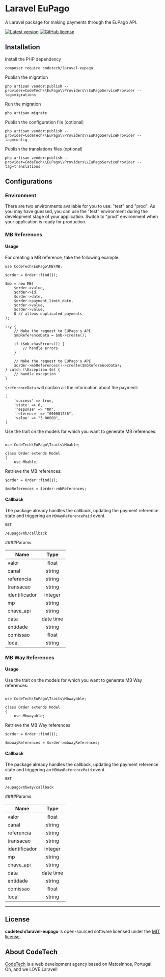 # Laravel EuPago

A Laravel package for making payments through the EuPago API.

[![Latest version](https://img.shields.io/github/release/CodeTechAgency/laravel-eupago?style=flat-square)](https://github.com/CodeTechAgency/laravel-eupago/releases)
[![GitHub license](https://img.shields.io/github/license/CodeTechAgency/laravel-eupago?style=flat-square)](https://github.com/CodeTechAgency/laravel-eupago/blob/master/LICENSE)


## Installation


Install the PHP dependency
```
composer require codetech/laravel-eupago
```

Publish the migration
```
php artisan vendor:publish --provider=CodeTech\\EuPago\\Providers\\EuPagoServiceProvider --tag=migrations
```

Run the migration
```
php artisan migrate
```

Publish the configuration file (optional)
```
php artisan vendor:publish --provider=CodeTech\\EuPago\\Providers\\EuPagoServiceProvider --tag=config
```

Publish the translations files (optional)
```
php artisan vendor:publish --provider=CodeTech\\EuPago\\Providers\\EuPagoServiceProvider --tag=translations
```


## Configurations

### Environment

There are two environments available for you to use: "test" and "prod". As you may have guessed,
you can use the "test" environment during the development stage of your application. Switch to "prod"
environment when your application is ready for production.


### MB References

#### Usage

For creating a MB reference, take the following example:
```
use CodeTech\EuPago\MB\MB;

$order = Order::find(1);

$mb = new MB(
    $order->value,
    $order->id,
    $order->date,
    $order->payment_limit_date,
    $order->value,
    $order->value,
    0 // allows duplicated payments
);

try {
    // Make the request to EUPago's API
    $mbReferenceData = $mb->create();

    if ($mb->hasErrors()) {
        // handle errors
    }
    
    // Make the request to EUPago's API
    $order->mbReferences()->create($mbReferenceData);
} catch (\Exception $e) {
    // handle exception
}
```

`$referenceData` will contain all the information about the payment: 
```
[
    'success' => true,
    'state' => 0,
    'response' => "OK",
    'reference' => "000001236",
    'value' => "3.00000",
]
```

Use the trait on the models for which you want to generate MB references:

```

use CodeTech\EuPago\Traits\Mbable;

class Order extends Model
{
    use Mbable;

```

Retrieve the MB references:

```
$order = Order::find(1);

$mbReferences = $order->mbReferences;
```

#### Callback

The package already handles the callback, updating the payment reference state and triggering an `MBWayReferencePaid` event.

```
GET

/eupago/mb/callback
```

####Params

| Name          | Type      |
|---------------|:---------:|
| valor         | float     |
| canal         | string    |
| referencia    | string    |
| transacao     | string    |
| identificador | integer   |
| mp            | string    |
| chave_api     | string    |
| data          | date time |
| entidade      | string    |
| comissao      | float     |
| local         | string    |


### MB Way References

#### Usage

Use the trait on the models for which you want to generate MB Way references:

```

use CodeTech\EuPago\Traits\Mbwayable;

class Order extends Model
{
    use Mbwayable;

```

Retrieve the MB Way references:

```
$order = Order::find(1);

$mbwayReferences = $order->mbwayReferences;
```

#### Callback

The package already handles the callback, updating the payment reference state and triggering an `MBWayReferencePaid` event.

```
GET

/eupago/mbway/callback
```

####Params

| Name          | Type      |
|---------------|:---------:|
| valor         | float     |
| canal         | string    |
| referencia    | string    |
| transacao     | string    |
| identificador | integer   |
| mp            | string    |
| chave_api     | string    |
| data          | date time |
| entidade      | string    |
| comissao      | float     |
| local         | string    |



---


## License

**codetech/laravel-eupago** is open-sourced software licensed under the [MIT license](https://github.com/CodeTechAgency/laravel-eupago/blob/master/LICENSE).


## About CodeTech

[CodeTech](https://www.codetech.pt) is a web development agency based on Matosinhos, Portugal. Oh, and we LOVE Laravel!

